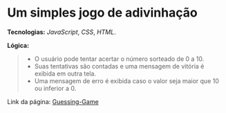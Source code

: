 # Um simples jogo de adivinhação

**Tecnologias:**  *JavaScript*,  *CSS*,  *HTML*.

**Lógica:**

>- O usuário pode tentar acertar o número sorteado de 0 a 10.
>- Suas tentativas são contadas e uma mensagem de vitória é exibida em outra tela.
>- Uma mensagem de erro é exibida caso o valor seja maior que 10 ou inferior a 0.

Link da página: [Guessing-Game](https://saulocatunda.github.io/guessing-game/)
